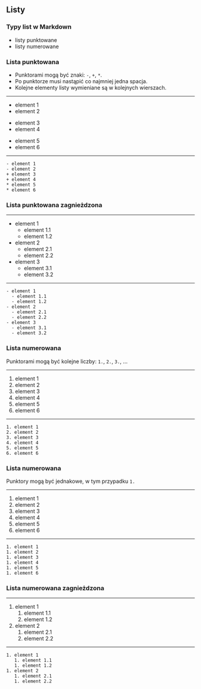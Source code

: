 ## Listy


### Typy list w Markdown
* listy punktowane
* listy numerowane


### Lista punktowana
* Punktorami mogą być znaki: `-`, `+`, `*`.
* Po punktorze musi nastąpić co najmniej jedna spacja.
* Kolejne elementy listy wymieniane są w kolejnych wierszach.

---
- element 1
- element 2
+ element 3
+ element 4
* element 5
* element 6
---
```
- element 1
- element 2
+ element 3
+ element 4
* element 5
* element 6
```


### Lista punktowana zagnieżdzona
---
- element 1
  - element 1.1
  - element 1.2
- element 2
  - element 2.1
  - element 2.2
- element 3
  - element 3.1
  - element 3.2
---
```
- element 1
  - element 1.1
  - element 1.2
- element 2
  - element 2.1
  - element 2.2
- element 3
  - element 3.1
  - element 3.2
```


### Lista numerowana
Punktorami mogą być kolejne liczby: `1.`, `2.`, `3.`, ...

---
1. element 1
2. element 2
3. element 3
4. element 4
5. element 5
6. element 6
---
```
1. element 1
2. element 2
3. element 3
4. element 4
5. element 5
6. element 6
```


### Lista numerowana
Punktory mogą być jednakowe, w tym przypadku `1.`

---
1. element 1
1. element 2
1. element 3
1. element 4
1. element 5
1. element 6
---
```
1. element 1
1. element 2
1. element 3
1. element 4
1. element 5
1. element 6
```


### Lista numerowana zagnieżdzona
---
1. element 1
   1. element 1.1
   1. element 1.2
1. element 2
   1. element 2.1
   1. element 2.2
---
```
1. element 1
   1. element 1.1
   1. element 1.2
1. element 2
   1. element 2.1
   1. element 2.2
```